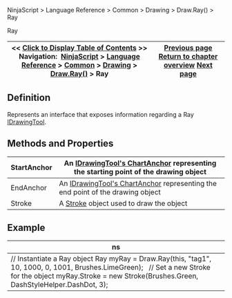 ﻿
NinjaScript \> Language Reference \> Common \> Drawing \> Draw.Ray() \> Ray

Ray

| \<\< [Click to Display Table of Contents](ray.md) \>\> **Navigation:**     [NinjaScript](ninjascript-1.md) \> [Language Reference](language_reference_wip-1.md) \> [Common](common-1.md) \> [Drawing](drawing-1.md) \> [Draw.Ray()](draw_ray-1.md) \> Ray | [Previous page](draw_ray-1.md) [Return to chapter overview](draw_ray-1.md) [Next page](draw_rectangle-1.md) |
| --- | --- |
## Definition
Represents an interface that exposes information regarding a Ray [IDrawingTool](idrawingtool-1.md).
 
## Methods and Properties

| StartAnchor | An [IDrawingTool's ChartAnchor](idrawingtool-1.htm#chartanchor) representing the starting point of the drawing object |
| --- | --- |
| EndAnchor | An [IDrawingTool's ChartAnchor](idrawingtool-1.htm#chartanchor) representing the end point of the drawing object |
| Stroke | A [Stroke](stroke_class-1.md) object used to draw the object |
## 
## 
## Example

| ns |
| --- |
| // Instantiate a Ray object Ray myRay \= Draw.Ray(this, "tag1", 10, 1000, 0, 1001, Brushes.LimeGreen);   // Set a new Stroke for the object myRay.Stroke \= new Stroke(Brushes.Green, DashStyleHelper.DashDot, 3); |
